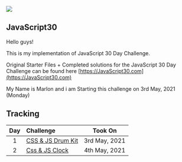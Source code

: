 ﻿![](https://javascript30.com/images/JS3-social-share.png)

## JavaScript30

Hello guys!

This is my implementation of JavaScript 30 Day Challenge. 

Original Starter Files + Completed solutions for the JavaScript 30 Day Challenge can be found here [https://JavaScript30.com](https://JavaScript30.com)

My Name is Marlon and i am Starting this challenge on 3rd May, 2021 (Monday)

## Tracking

| Day | Challenge                                           |    Took On     |
| :-: | :-------------------------------------------------- | :------------: |
|  1  | [CSS & JS Drum Kit][1]                                   | 3rd May, 2021 |
|  2  | [Css & JS Clock ][2]                                   | 4th May, 2021 |


[1]: Day01-js-drum-Kit/
[2]: Day02-js-css-clock